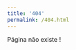 ```yaml
---
title: '404'
permalink: /404.html
---
```

Página não existe !

<a href="../"><i style="margin-top:18px;" class="fa fa-arrow-left fa-2x"></i></a>

